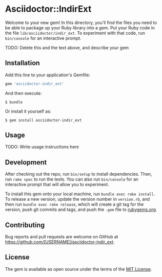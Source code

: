 # Asciidoctor::IndirExt

Welcome to your new gem! In this directory, you'll find the files you need to be able to package up your Ruby library into a gem. Put your Ruby code in the file `lib/asciidoctor/indir_ext`. To experiment with that code, run `bin/console` for an interactive prompt.

TODO: Delete this and the text above, and describe your gem

## Installation

Add this line to your application's Gemfile:

```ruby
gem 'asciidoctor-indir_ext'
```

And then execute:

    $ bundle

Or install it yourself as:

    $ gem install asciidoctor-indir_ext

## Usage

TODO: Write usage instructions here

## Development

After checking out the repo, run `bin/setup` to install dependencies. Then, run `rake spec` to run the tests. You can also run `bin/console` for an interactive prompt that will allow you to experiment.

To install this gem onto your local machine, run `bundle exec rake install`. To release a new version, update the version number in `version.rb`, and then run `bundle exec rake release`, which will create a git tag for the version, push git commits and tags, and push the `.gem` file to [rubygems.org](https://rubygems.org).

## Contributing

Bug reports and pull requests are welcome on GitHub at https://github.com/[USERNAME]/asciidoctor-indir_ext.

## License

The gem is available as open source under the terms of the [MIT License](https://opensource.org/licenses/MIT).
